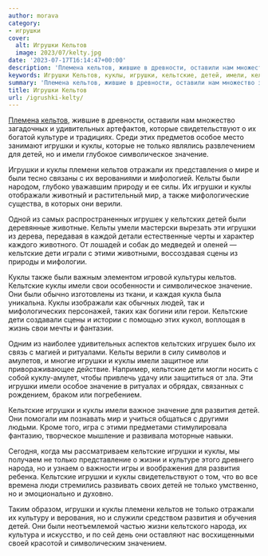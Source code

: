```yaml
---
author: morava
category:
- игрушки
cover:
  alt: Игрушки Кельтов
  image: 2023/07/kelty.jpg
date: '2023-07-17T16:14:47+00:00'
description: 'Племена кельтов, жившие в древности, оставили нам множество загадочных и удивительных артефактов, которые свидетельствуют о их богатой культуре и...'
keywords: Игрушки Кельтов, куклы, игрушки, кельтские, детей, имели, кельтов, только, значение, кельты, дети, развития, удивительных, которые, свидетельствуют, культуре
summary: 'Племена кельтов, жившие в древности, оставили нам множество загадочных и удивительных артефактов, которые свидетельствуют о их богатой культуре и...'
title: Игрушки Кельтов
url: /igrushki-kelty/
---
```


[Племена кельтов](https://www.adora.ru/igrushki-britty/365/), жившие в древности, оставили нам множество загадочных и удивительных артефактов, которые свидетельствуют о их богатой культуре и традициях. Среди этих предметов особое место занимают игрушки и куклы, которые не только являлись развлечением для детей, но и имели глубокое символическое значение.

Игрушки и куклы племени кельтов отражали их представления о мире и были тесно связаны с их верованиями и мифологией. Кельты были народом, глубоко уважавшим природу и ее силы. Их игрушки и куклы отображали животный и растительный мир, а также мифологические существа, в которых они верили.

Одной из самых распространенных игрушек у кельтских детей были деревянные животные. Кельты умели мастерски вырезать эти игрушки из дерева, передавая в каждой детали естественные черты и характер каждого животного. От лошадей и собак до медведей и оленей — кельтские дети играли с этими животными, воссоздавая сцены из природы и мифологии.

Куклы также были важным элементом игровой культуры кельтов. Кельтские куклы имели свои особенности и символическое значение. Они были обычно изготовлены из ткани, и каждая кукла была уникальна. Куклы изображали как обычных людей, так и мифологических персонажей, таких как богини или герои. Кельтские дети создавали сцены и истории с помощью этих кукол, воплощая в жизнь свои мечты и фантазии.

Одним из наиболее удивительных аспектов кельтских игрушек было их связь с магией и ритуалами. Кельты верили в силу символов и амулетов, и многие игрушки и куклы имели защитное или привораживающее действие. Например, кельтские дети могли носить с собой куклу-амулет, чтобы привлечь удачу или защититься от зла. Эти игрушки имели особое значение в ритуалах и обрядах, связанных с рождением, браком или погребением.

Кельтские игрушки и куклы имели важное значение для развития детей. Они помогали им познавать мир и учиться общаться с другими людьми. Кроме того, игра с этими предметами стимулировала фантазию, творческое мышление и развивала моторные навыки.

Сегодня, когда мы рассматриваем кельтские игрушки и куклы, мы получаем не только представление о жизни и культуре этого древнего народа, но и узнаем о важности игры и воображения для развития ребенка. Кельтские игрушки и куклы свидетельствуют о том, что во все времена люди стремились развивать своих детей не только умственно, но и эмоционально и духовно.

Таким образом, игрушки и куклы племени кельтов не только отражали их культуру и верования, но и служили средством развития и обучения детей. Они были неотъемлемой частью жизни кельтского народа, их культура и искусство, и по сей день они оставляют нас восхищенными своей красотой и символическим значением.